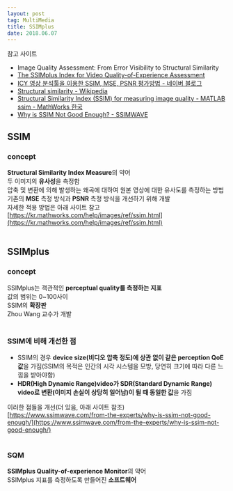 ```yaml
---
layout: post 
tag: MultiMedia
title: SSIMplus
date: 2018.06.07
---
```

참고 사이트
- Image Quality Assessment: From Error Visibility to
Structural Similarity
- [The SSIMplus Index for Video Quality-of-Experience Assessment](https://ece.uwaterloo.ca/~z70wang/research/ssimplus/)
- [ICY 영상 분석툴을 이용한 SSIM, MSE, PSNR 평가방법 - 네이버 블로그](http://blog.naver.com/PostView.nhn?blogId=y4769&logNo=220505513170&parentCategoryNo=&categoryNo=&viewDate=&isShowPopularPosts=false&from=postView)
- [Structural similarity - Wikipedia](https://en.wikipedia.org/wiki/Structural_similarity)
- [Structural Similarity Index (SSIM) for measuring image quality - MATLAB ssim - MathWorks 한국](https://kr.mathworks.com/help/images/ref/ssim.html)
- [Why is SSIM Not Good Enough? - SSIMWAVE](https://www.ssimwave.com/from-the-experts/why-is-ssim-not-good-enough/)

## SSIM  
### concept  
**Structural Similarity Index Measure**의 약어  
두 이미지의 **유사성**을 측정함  
압축 및 변환에 의해 발생하는 왜곡에 대하여 원본 영상에 대한 유사도를 측정하는 방법  
기존의 **MSE** 측정 방식과 **PSNR** 측정 방식을 개선하기 위해 개발  
자세한 적용 방법은 아래 사이트 참고  
[https://kr.mathworks.com/help/images/ref/ssim.html](https://kr.mathworks.com/help/images/ref/ssim.html)  
<br>
## SSIMplus  
### concept  
SSIMplus는 객관적인 **perceptual quality를 측정하는 지표**  
값의 범위는 0~100사이  
SSIM의 **확장판**  
Zhou Wang 교수가 개발  
<br>
### SSIM에 비해 개선한 점  
- SSIM의 경우 **device size(비디오 압축 정도)에 상관 없이 같은 perception QoE 값**을 가짐(SSIM의 목적은 인간의 시각 시스템을 모방, 당연히 크기에 따라 다른 느낌을 받아야함)  
- **HDR(High Dynamic Range)video가 SDR(Standard Dynamic Range) video로 변환(이미지 손실이 상당히 일어남)이 될 때 동일한 값**을 가짐   

이러한 점들을 개선(더 있음, 아래 사이트 참조)  
[https://www.ssimwave.com/from-the-experts/why-is-ssim-not-good-enough/](https://www.ssimwave.com/from-the-experts/why-is-ssim-not-good-enough/)  
<br>
### SQM  
**SSIMplus Quality-of-experience Monitor**의 약어  
SSIMplus 지표를 측정하도록 만들어진 **소프트웨어**  
